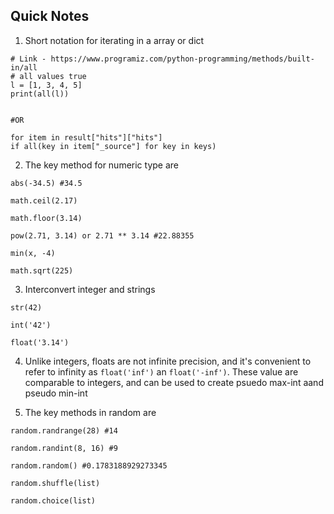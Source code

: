 Quick Notes
------------------

1. Short notation for iterating in a array or dict
```python3
# Link - https://www.programiz.com/python-programming/methods/built-in/all
# all values true
l = [1, 3, 4, 5]
print(all(l))


#OR 

for item in result["hits"]["hits"]
if all(key in item["_source"] for key in keys)
```


2. The key method for numeric type are 
```python3
abs(-34.5) #34.5

math.ceil(2.17)

math.floor(3.14)

pow(2.71, 3.14) or 2.71 ** 3.14 #22.88355

min(x, -4) 

math.sqrt(225)
```

3. Interconvert integer and strings
```python3
str(42)

int('42')

float('3.14')
```

4. Unlike integers, floats are not infinite precision, and it's convenient to refer to infinity as `float('inf')` an `float('-inf')`.
These value are comparable to integers, and can be used to create psuedo max-int aand pseudo min-int

5. The key methods in random are
```python3
random.randrange(28) #14

random.randint(8, 16) #9

random.random() #0.1783188929273345

random.shuffle(list)

random.choice(list)
```

